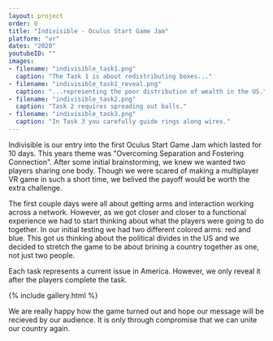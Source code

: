 ```yaml
---
layout: project
order: 0
title: "Indivisible - Oculus Start Game Jam"
platform: "vr"
dates: "2020"
youtubeID: ""
images:
- filename: "indivisible_task1.png"
  caption: "The Task 1 is about redistributing boxes..."
- filename: "indivisible_task1_reveal.png"
  caption: "...representing the poor distribution of wealth in the US."
- filename: "indivisible_task2.png"
  caption: "Task 2 requires spreading out balls."
- filename: "indivisible_task3.png"
  caption: "In Task 3 you carefully guide rings along wires."
---
```


Indivisible is our entry into the first Oculus Start Game Jam which lasted for 10 days. This years theme was "Overcoming Separation and Fostering Connection". After some initial brainstorming, we knew we wanted two players sharing one body. Though we were scared of making a multiplayer VR game in such a short time, we belived the payoff would be worth the extra challenge.

The first couple days were all about getting arms and interaction working across a network. However, as we got closer and closer to a functional experience we had to start thinking about what the players were going to do together. In our initial testing we had two different colored arms: red and blue. This got us thinking about the political divides in the US and we decided to stretch the game to be about brining a country together as one, not just two people.

Each task represents a current issue in America. However, we only reveal it after the players complete the task.

{% include gallery.html %}

We are really happy how the game turned out and hope our message will be recieved by our audience. It is only through compromise that we can unite our country again.

